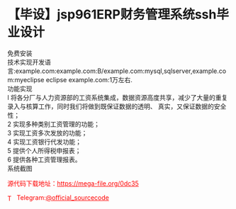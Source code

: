 # 【毕设】jsp961ERP财务管理系统ssh毕业设计

免费安装<br>技术实现开发语言:example.com:example.com:B/example.com:mysql,sqlserver,example.com:myeclipse eclipse example.com:1万左右.<br>功能实现<br>l 将各分厂与人力资源部的工资系统集成，数据资源高度共享，减少了大量的重复录入与核算工作，同时我们将做到既保证数据的透明、   真实，又保证数据的安全性；<br>2 实现多种类别工资管理的功能；<br>3 实现工资多次发放的功能；<br>4 实现工资银行代发功能；<br>5 提供个人所得税申报表；<br>6 提供各种工资管理报表。<br>系统截图 <br>


<p style="color: red;">源代码下载地址：<a href="https://mega-file.org/0dc35" style="color: red;">https://mega-file.org/0dc35</a></p><p style="color: red;"><img src="https://cdn-icons-png.flaticon.com/512/2111/2111646.png" alt="Telegram Icon" style="width: 16px; vertical-align: middle; margin-right: 5px;">Telegram:<a href="https://t.me/official_sourcecode" style="color: red;">@official_sourcecode</a></p>